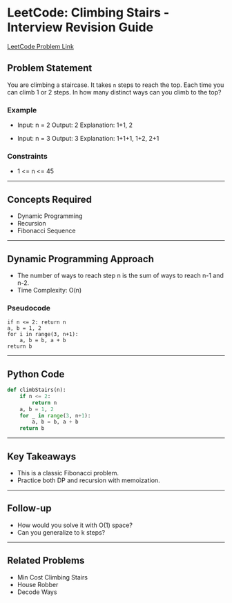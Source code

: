 # LeetCode: Climbing Stairs - Interview Revision Guide

[LeetCode Problem Link](https://leetcode.com/problems/climbing-stairs/description/)

## Problem Statement
You are climbing a staircase. It takes `n` steps to reach the top. Each time you can climb 1 or 2 steps. In how many distinct ways can you climb to the top?

### Example
- Input: n = 2
  Output: 2
  Explanation: 1+1, 2

- Input: n = 3
  Output: 3
  Explanation: 1+1+1, 1+2, 2+1

### Constraints
- 1 <= n <= 45

---

## Concepts Required
- Dynamic Programming
- Recursion
- Fibonacci Sequence

---

## Dynamic Programming Approach
- The number of ways to reach step n is the sum of ways to reach n-1 and n-2.
- Time Complexity: O(n)

### Pseudocode
```
if n <= 2: return n
a, b = 1, 2
for i in range(3, n+1):
    a, b = b, a + b
return b
```

---

## Python Code
```python
def climbStairs(n):
    if n <= 2:
        return n
    a, b = 1, 2
    for _ in range(3, n+1):
        a, b = b, a + b
    return b
```

---

## Key Takeaways
- This is a classic Fibonacci problem.
- Practice both DP and recursion with memoization.

---

## Follow-up
- How would you solve it with O(1) space?
- Can you generalize to k steps?

---

## Related Problems
- Min Cost Climbing Stairs
- House Robber
- Decode Ways
